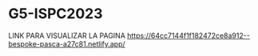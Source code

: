 # G5-ISPC2023
LINK PARA VISUALIZAR LA PAGINA
https://64cc7144f1f182472ce8a912--bespoke-pasca-a27c81.netlify.app/
